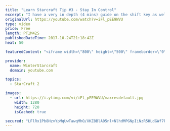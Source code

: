 ```yaml
---
title: "Learn Starcraft Tip #3 - Stay In Control"
excerpt: "I have a very in depth (4 mins) guide on the shift key as well here https://www.youtube.com/watch?v=7x9pHr544oY"
originalUrl: https://youtube.com/watch?v=iFl_pEE9WVU
type: video
price: Free
length: PT1M42S
publishedDateTime: 2017-10-24T21:18:42Z
heat: 50

featuredContent: "<iframe width=\"800\" height=\"500\" frameborder=\"0\" src=\"https://www.youtube.com/embed/iFl_pEE9WVU\" allow=\"accelerometer; autoplay; encrypted-media; gyroscope; picture-in-picture\" allowfullscreen></iframe>"

provider:
  name: WinterStarcraft
  domain: youtube.com

topics:
  - StarCraft 2

images:
  - url: https://i.ytimg.com/vi/iFl_pEE9WVU/maxresdefault.jpg
    width: 1280
    height: 720
    isCached: true

secured: "LFlRx1Pb8HzvYpMqUwTawqMhO/XKZ8BlA05nl+NlhdMPGNpIiNzR5HLdGWf7kkgcPObhP1g8uS4ZCRMu2PupsTRYWijMfcbVJwdvaPQHcn8Y0tsjD+iQO6cTKtBSD1D/v5KF4eFcl53KjF7KAVwQYRTeTmga1nYyLJHlwrLUYEB1Xi+lSwSfeD+j6LXdmwPEDfudauWpEXjNn16pRDB/ajW3eN5rJ26ZukAzSnwRiTPTjAP5zAX/GHChRo9VurdVWK0N6t3Q3wVILBH/SMI9/MTR/eY34upVVtzebnJwjazKarlYsodaphTwbywuLDHMWVykyOtw5leNCxL6sAloAu8C1YIKCJREui+SaONI6bJ6kusrNd6pGr4gs9mawkn/GZRiBlBUsUuzOUJZHk45pnsXd8XHFYd7llSv92UKpAg=;Q/3ezvzQZtnLN9w0InYOlQ=="
---
```


